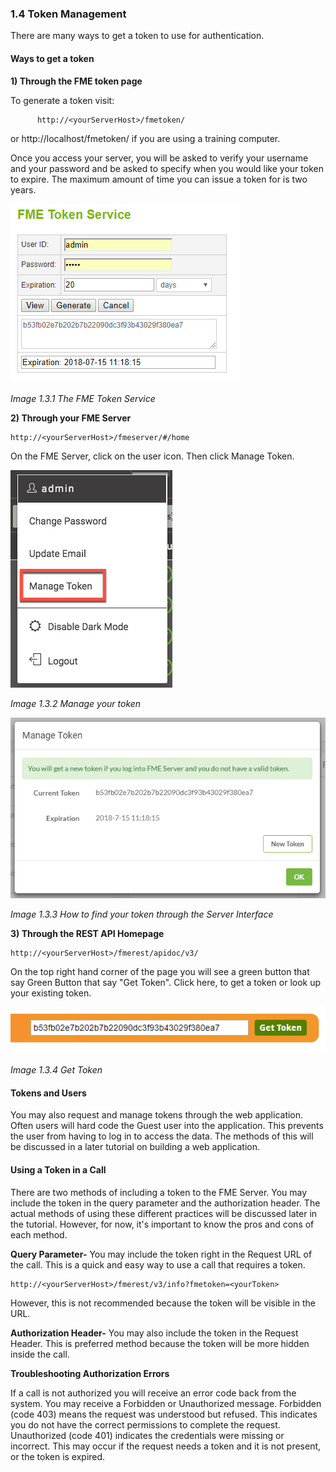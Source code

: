 ### 1.4 Token Management

There are many ways to get a token to use for authentication.

#### Ways to get a token
**1) Through the FME token page**

To generate a token visit:

          http://<yourServerHost>/fmetoken/
or http://localhost/fmetoken/ if you are using a training computer.

Once you access your server, you will be asked to verify your username
and your password and be asked to specify when you would like your token
to expire. The maximum amount of time you can issue a token for is two
years.

![](./Images/image1.3.1.TokenService.png)

*Image 1.3.1 The FME Token Service*


**2) Through your FME Server**

    http://<yourServerHost>/fmeserver/#/home

On the FME Server, click on the user icon. Then click Manage Token.

![](./Images/image1.3.2.token.png)

*Image 1.3.2 Manage your token*

![](./Images/image1.3.3.ManageToken.png)

*Image 1.3.3 How to find your token through the Server Interface*

**3) Through the REST API Homepage**

    http://<yourServerHost>/fmerest/apidoc/v3/

On the top right hand corner of the page you will see a green button that say Green Button that say "Get Token". Click here, to get a token or look up your existing token.



![](./Images/image1.3.4.GetToken.png)

*Image 1.3.4 Get Token*

#### Tokens and Users

You may also request and manage tokens through the web application.
Often users will hard code the Guest user into the application. This
prevents the user from having to log in to access the data. The methods
of this will be discussed in a later tutorial on building a web
application.

#### Using a Token in a Call

There are two methods of including a token to the FME Server. You may
include the token in the query parameter and the authorization header. The actual methods of using these different practices will
be discussed later in the tutorial. However, for now, it's important to
know the pros and cons of each method.

**Query Parameter-** You may include the token right in the Request URL
of the call. This is a quick and easy way to use a call that requires a
token.

    http://<yourServerHost>/fmerest/v3/info?fmetoken=<yourToken>

However, this is not recommended because the token will be visible in
the URL.

**Authorization Header-** You may also include the token in the Request
Header. This is preferred method because the token will be more hidden
inside the call.

**Troubleshooting Authorization Errors**

If a call is not authorized you will receive an error code back from the
system. You may receive a Forbidden or Unauthorized message. Forbidden
(code 403) means the request was understood but refused. This indicates
you do not have the correct permissions to complete the request.
Unauthorized (code 401) indicates the credentials were missing or
incorrect. This may occur if the request needs a token and it is not
present, or the token is expired.
